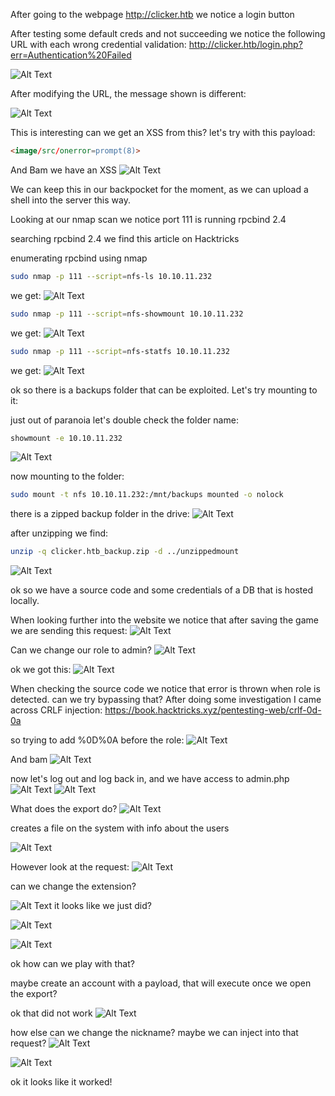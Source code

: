 After going to the webpage http://clicker.htb we notice a login button

After testing some default creds and not succeeding we notice the following URL with each wrong credential validation:
http://clicker.htb/login.php?err=Authentication%20Failed

![Alt Text](https://github.com/saidelsherbiny/HackTheBox/blob/main/Clicker/assets/Pasted%20image%2020231221191742.png)

After modifying the URL, the message shown is different:

![Alt Text](https://github.com/saidelsherbiny/HackTheBox/blob/main/Clicker/assets/Pasted%20image%2020231221191834.png)


This is interesting can we get an XSS from this?
let's try with this payload:
```html
<image/src/onerror=prompt(8)>
```


And Bam we have an XSS
![Alt Text](https://github.com/saidelsherbiny/HackTheBox/blob/main/Clicker/assets/Pasted%20image%2020231221191956.png)



We can keep this in our backpocket for the moment, as we can upload a shell into the server this way.

Looking at our nmap scan we notice port 111 is running rpcbind 2.4

searching rpcbind 2.4 we find this article on Hacktricks


enumerating rpcbind using nmap

```bash
sudo nmap -p 111 --script=nfs-ls 10.10.11.232
```

we get:
![Alt Text](https://github.com/saidelsherbiny/HackTheBox/blob/main/Clicker/assets/Pasted%20image%2020231222124646.png)

```bash
sudo nmap -p 111 --script=nfs-showmount 10.10.11.232
```

we get:
![Alt Text](https://github.com/saidelsherbiny/HackTheBox/blob/main/Clicker/assets/Pasted%20image%2020231222124719.png)

```bash
sudo nmap -p 111 --script=nfs-statfs 10.10.11.232
```
we get:
![Alt Text](https://github.com/saidelsherbiny/HackTheBox/blob/main/Clicker/assets/Pasted%20image%2020231222124827.png)

ok so there is a backups folder that can be exploited. Let's try mounting to it:

just out of paranoia let's double check the folder name:

```bash
showmount -e 10.10.11.232
```
![Alt Text](https://github.com/saidelsherbiny/HackTheBox/blob/main/Clicker/assets/Pasted%20image%2020231222125131.png)



now mounting to the folder:
```bash
sudo mount -t nfs 10.10.11.232:/mnt/backups mounted -o nolock
```

there is a zipped backup folder in the drive:
![Alt Text](https://github.com/saidelsherbiny/HackTheBox/blob/main/Clicker/assets/Pasted%20image%2020231222125451.png)


after unzipping we find:
```bash
unzip -q clicker.htb_backup.zip -d ../unzippedmount
```

![Alt Text](https://github.com/saidelsherbiny/HackTheBox/blob/main/Clicker/assets/Pasted%20image%2020231222125843.png)


ok so we have a source code and some credentials of a DB that is hosted locally.


When looking further into the website we notice that after saving the game we are sending this request:
![Alt Text](https://github.com/saidelsherbiny/HackTheBox/blob/main/Clicker/assets/Pasted%20image%2020231223162123.png)

Can we change our role to admin?
![Alt Text](https://github.com/saidelsherbiny/HackTheBox/blob/main/Clicker/assets/Pasted%20image%2020231223162101.png)

ok we got this:
![Alt Text](https://github.com/saidelsherbiny/HackTheBox/blob/main/Clicker/assets/Pasted%20image%2020231223162223.png)


When checking the source code we notice that error is thrown when role is detected. can we try bypassing that?
After doing some investigation I came across CRLF injection:
https://book.hacktricks.xyz/pentesting-web/crlf-0d-0a

so trying to add %0D%0A before the role:
![Alt Text](https://github.com/saidelsherbiny/HackTheBox/blob/main/Clicker/assets/Pasted%20image%2020231223163745.png)


And bam
![Alt Text](https://github.com/saidelsherbiny/HackTheBox/blob/main/Clicker/assets/Pasted%20image%2020231223162845.png)


now let's log out and log back in, and we have access to admin.php
![Alt Text](https://github.com/saidelsherbiny/HackTheBox/blob/main/Clicker/assets/Pasted%20image%2020231223163931.png)
![Alt Text](https://github.com/saidelsherbiny/HackTheBox/blob/main/Clicker/assets/Pasted%20image%2020231223163943.png)


What does the export do?
![Alt Text](https://github.com/saidelsherbiny/HackTheBox/blob/main/Clicker/assets/Pasted%20image%2020231223165151.png)

creates a file on the system with info about the users

![Alt Text](https://github.com/saidelsherbiny/HackTheBox/blob/main/Clicker/assets/Pasted%20image%2020231223165218.png)

However look at the request:
![Alt Text](https://github.com/saidelsherbiny/HackTheBox/blob/main/Clicker/assets/Pasted%20image%2020231223165232.png)


can we change the extension?

![Alt Text](https://github.com/saidelsherbiny/HackTheBox/blob/main/Clicker/assets/Pasted%20image%2020231223165305.png)
it looks like we just did?

![Alt Text](https://github.com/saidelsherbiny/HackTheBox/blob/main/Clicker/assets/Pasted%20image%2020231223165327.png)


![Alt Text](https://github.com/saidelsherbiny/HackTheBox/blob/main/Clicker/assets/Pasted%20image%2020231223165344.png)


ok how can we play with that?

maybe create an account with a payload, that will execute once we open the export?

ok that did not work
![Alt Text](https://github.com/saidelsherbiny/HackTheBox/blob/main/Clicker/assets/Pasted%20image%2020231223165630.png)

how else can we change the nickname? maybe we can inject into that request?
![Alt Text](https://github.com/saidelsherbiny/HackTheBox/blob/main/Clicker/assets/Pasted%20image%2020231223165945.png)

![Alt Text](https://github.com/saidelsherbiny/HackTheBox/blob/main/Clicker/assets/Pasted%20image%2020231223165950.png)

ok it looks like it worked!


